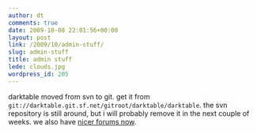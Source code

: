 ```yaml
---
author: dt
comments: true
date: 2009-10-08 22:01:56+00:00
layout: post
link: /2009/10/admin-stuff/
slug: admin-stuff
title: admin stuff
lede: clouds.jpg
wordpress_id: 205
---
```

darktable moved from svn to git. get it from `git://darktable.git.sf.net/gitroot/darktable/darktable`. the svn repository is still around, but i will probably remove it in the next couple of weeks. we also have [nicer forums now](https://sourceforge.net/apps/phpbb/darktable/).
